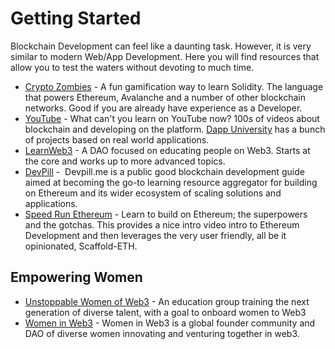 # Getting Started

Blockchain Development can feel like a daunting task. However, it is very similar to modern Web/App Development. Here you will find resources that allow you to test the waters without devoting to much time.

- [Crypto Zombies]() - A fun gamification way to learn Solidity. The language that powers Ethereum, Avalanche and a number of other blockchain networks. Good if you are already have experience as a Developer.
- [YouTube](https://www.youtube.com/) - What can't you learn on YouTube now? 100s of videos about blockchain and developing on the platform. [Dapp University](https://www.youtube.com/channel/UCY0xL8V6NzzFcwzHCgB8orQ) has a bunch of projects based on real world applications.
- [LearnWeb3](https://www.learnweb3.io/) - A DAO focused on educating people on Web3. Starts at the core and works up to more advanced topics.
- [DevPill](https://www.devpill.me/) -  Devpill.me is a public good blockchain development guide aimed at becoming the go-to learning resource aggregator for building on Ethereum and its wider ecosystem of scaling solutions and applications.
- [Speed Run Ethereum](https://speedrunethereum.com/) - Learn to build on Ethereum; the superpowers and the gotchas. This provides a nice intro video intro to Ethereum Development and then leverages the very user friendly, all be it opinionated, Scaffold-ETH.

## Empowering Women

- [Unstoppable Women of Web3](https://unstoppablewow3.com/) - An education group training the next generation of diverse talent, with a goal to onboard women to Web3
- [Women in Web3](https://womeninweb3.com/) - Women in Web3 is a global founder community and DAO of diverse women innovating and venturing together in web3.
